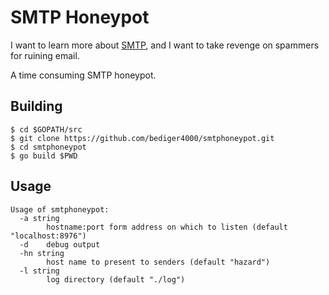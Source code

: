# SMTP Honeypot

I want to learn more about [SMTP](https://datatracker.ietf.org/doc/html/rfc2821), and I want to take
revenge on spammers for ruining email.

A time consuming SMTP honeypot.

## Building

```
$ cd $GOPATH/src
$ git clone https://github.com/bediger4000/smtphoneypot.git
$ cd smtphoneypot
$ go build $PWD
```

## Usage

```
Usage of smtphoneypot:
  -a string
        hostname:port form address on which to listen (default "localhost:8976")
  -d    debug output
  -hn string
        host name to present to senders (default "hazard")
  -l string
        log directory (default "./log")
```
